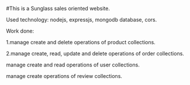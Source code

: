 #This is a Sunglass sales oriented website.

Used technology: nodejs, expressjs, mongodb database, cors.

Work done:

1.manage create and delete operations of product collections.

2.manage create, read, update and delete operations of order collections.

manage create and read operations of user collections.

manage create operations of review collections.
